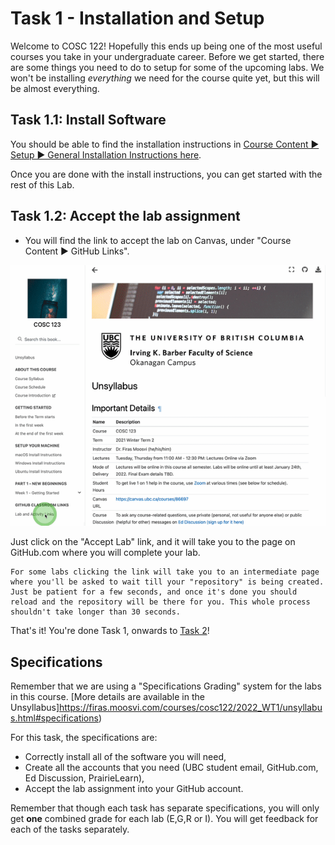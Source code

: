 # Task 1 - Installation and Setup

Welcome to COSC 122!
Hopefully this ends up being one of the most useful courses you take in your undergraduate career.
Before we get started, there are some things you need to do to setup for some of the upcoming labs.
We won't be installing *everything* we need for the course quite yet, but this will be almost everything.

## Task 1.1: Install Software

You should be able to find the installation instructions in [Course Content ▶ Setup ▶ General Installation Instructions here](https://firas.moosvi.com/courses/cosc122/2022_WT1/class/setup/general_install.html).

Once you are done with the install instructions, you can get started with the rest of this Lab.

## Task 1.2: Accept the lab assignment

- You will find the link to accept the lab on Canvas, under "Course Content ▶ GitHub Links".

![Animated gif showing you where to find your lab links on Canvas, "Course Content ▶ GitHub Links"](images/accept_activities.gif)

Just click on the "Accept Lab" link, and it will take you to the page on GitHub.com where you will complete your lab.

```{important}
For some labs clicking the link will take you to an intermediate page where you'll be asked to wait till your "repository" is being created. Just be patient for a few seconds, and once it's done you should reload and the repository will be there for you. This whole process shouldn't take longer than 30 seconds.
```

That's it!
You're done Task 1, onwards to [Task 2](./Task2.md)!

## Specifications

Remember that we are using a "Specifications Grading" system for the labs in this course.
[More details are available in the Unsyllabus]https://firas.moosvi.com/courses/cosc122/2022_WT1/unsyllabus.html#specifications)

For this task, the specifications are:

- Correctly install all of the software you will need,
- Create all the accounts that you need (UBC student email, GitHub.com, Ed Discussion, PrairieLearn),
- Accept the lab assignment into your GitHub account.

Remember that though each task has separate specifications, you will only get **one** combined grade for each lab (E,G,R or I).
You will get feedback for each of the tasks separately.